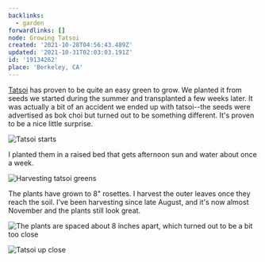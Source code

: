 ```yaml
---
backlinks:
  - garden
forwardlinks: []
node: Growing Tatsoi
created: '2021-10-28T04:56:43.489Z'
updated: '2021-10-31T02:03:03.191Z'
id: '19134262'
place: 'Berkeley, CA'
---
```

[Tatsoi](https://en.wikipedia.org/wiki/Tatsoi) has proven to be quite an easy green to grow. We planted it from seeds we started during the summer and transplanted a few weeks later. It was actually a bit of an accident we ended up with tatsoi--the seeds were advertised as bok choi but turned out to be something different. It's proven to be a nice little surprise. 

![](images/growing-tatsoi/EvIIshqJYP.webp "Tatsoi starts")

I planted them in a raised bed that gets afternoon sun and water about once a week.

![](images/growing-tatsoi/AxTOeaPiXp.webp "Harvesting tatsoi greens")

The plants have grown to 8" rosettes. I harvest the outer leaves once they reach the soil. I've been harvesting since late August, and it's now almost November and the plants still look great. 

![](images/growing-tatsoi/jyrHkWiUBo.webp "The plants are spaced about 8 inches apart, which turned out to be a bit too close")

![](images/growing-tatsoi/IypCUMEOVQ.webp "Tatsoi up close")


